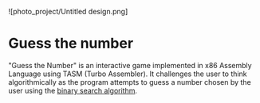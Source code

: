 ![photo_project/Untitled design.png]
# Guess the number
 "Guess the Number" is an interactive game implemented in x86 Assembly Language using TASM (Turbo Assembler). It challenges the user to think algorithmically as the program attempts to guess a number chosen by the user using the [binary search algorithm](https://www.geeksforgeeks.org/binary-search/).

 #
